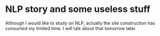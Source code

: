 # NLP story and some useless stuff

Although I would like to study on NLP, actually the site construction has consumed my limited time. I will talk about that tomorrow later.
